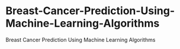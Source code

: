 # Breast-Cancer-Prediction-Using-Machine-Learning-Algorithms
Breast Cancer Prediction Using Machine Learning Algorithms

